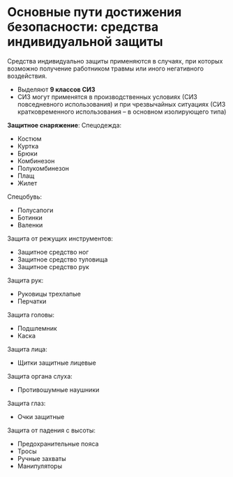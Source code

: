 # Основные пути достижения безопасности: средства индивидуальной защиты
Средства индивидуально защиты применяются в случаях, при которых возможно получение работником травмы или иного негативного воздействия.
- Выделяют **9 классов СИЗ**
- СИЗ могут применятся в производственных условиях (СИЗ повседневного использования) и при чрезвычайных ситуациях (СИЗ кратковременного использования – в основном изолирующего типа)

**Защитное снаряжение**:
Спецодежда:
- Костюм
- Куртка
- Брюки
- Комбинезон
- Полукомбинезон
- Плащ
- Жилет

Спецобувь:
- Полусапоги
- Ботинки
- Валенки

Защита от режущих инструментов:
- Защитное средство ног
- Защитное средство туловища
- Защитное средство рук

Защита рук:
- Руковицы трехлапые
- Перчатки

Защита головы:
- Подшлемник
- Каска

Защита лица:
- Щитки защитные лицевые

Защита органа слуха:
- Противошумные наушники

Защита глаз:
- Очки защитные

Защита от падения с высоты:
- Предохранительные пояса
- Тросы
- Ручные захваты
- Манипуляторы